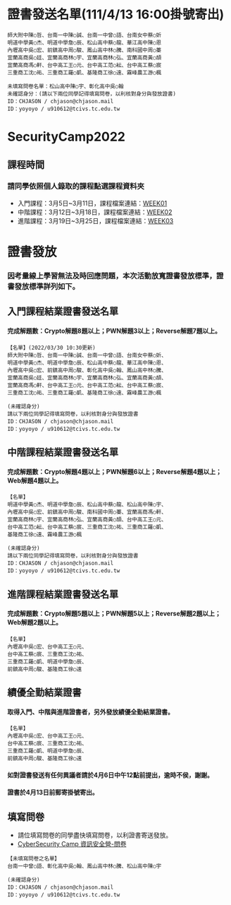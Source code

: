#  證書發送名單(111/4/13 16:00掛號寄出)
```
師大附中陳○哲、台南一中陳○誠、台南一中曾○語、台南女中蔡○妡
明道中學黃○杰、明道中學詹○辰、松山高中蔡○龍、華江高中陳○恩
內壢高中吳○宏、前鎮高中周○駿、鳳山高中林○騰、南科國中周○蓁
宜蘭高商吳○廷、宜蘭高商林○宇、宜蘭高商林○弘、宜蘭高商黃○頡
宜蘭高商馮○軒、台中高工王○元、台中高工范○紜、台中高工蔡○宸
三重商工沈○祐、三重商工羅○凱、基隆商工徐○遠、霧峰農工游○楓

未填寫問卷名單：松山高中陳○宇、彰化高中吳○翰
未確認身分：(請以下兩位同學記得填寫問卷，以利核對身分與發放證書)
ID：CHJASON / chjason@chjason.mail
ID：yoyoyo / u910612@tcivs.tc.edu.tw
```

# SecurityCamp2022
## 課程時間
### 請同學依照個人錄取的課程點選課程資料夾
- 入門課程：3月5日~3月11日，課程檔案連結：[WEEK01](https://github.com/MyFirstSecurity2020/SecurityCamp2022/tree/main/WEEK01)
- 中階課程：3月12日~3月18日，課程檔案連結：[WEEK02](https://github.com/MyFirstSecurity2020/SecurityCamp2022/tree/main/week02)
- 進階課程：3月19日~3月25日，課程檔案連結：[WEEK03](https://github.com/MyFirstSecurity2020/SecurityCamp2022/tree/main/WEEK03)



# 證書發放
### 因考量線上學習無法及時回應問題，本次活動放寬證書發放標準，證書發放標準詳列如下。

## 入門課程結業證書發送名單
#### 完成解題數：Crypto解題8題以上；PWN解題3以上；Reverse解題7題以上。
```
【名單】(2022/03/30 10:30更新)
師大附中陳○哲、台南一中陳○誠、台南一中曾○語、台南女中蔡○妡、
明道中學黃○杰、明道中學詹○辰、松山高中蔡○龍、華江高中陳○恩、
內壢高中吳○宏、前鎮高中周○駿、彰化高中吳○翰、鳳山高中林○騰、
宜蘭高商吳○廷、宜蘭高商林○宇、宜蘭高商林○弘、宜蘭高商黃○頡、
宜蘭高商馮○軒、台中高工王○元、台中高工范○紜、台中高工蔡○宸、
三重商工沈○祐、三重商工羅○凱、基隆商工徐○遠、霧峰農工游○楓

(未確認身分)
請以下兩位同學記得填寫問卷，以利核對身分與發放證書
ID：CHJASON / chjason@chjason.mail
ID：yoyoyo / u910612@tcivs.tc.edu.tw

```

## 中階課程結業證書發送名單
#### 完成解題數：Crypto解題4題以上；PWN解題6以上；Reverse解題4題以上；Web解題4題以上。
```
【名單】
明道中學黃○杰、明道中學詹○辰、松山高中蔡○龍、松山高中陳○宇、
內壢高中吳○宏、前鎮高中周○駿、南科國中周○蓁、宜蘭高商馮○軒、
宜蘭高商林○宇、宜蘭高商林○弘、宜蘭高商黃○頡、台中高工王○元、
台中高工范○紜、台中高工蔡○宸、三重商工沈○祐、三重商工羅○凱、
基隆商工徐○遠、霧峰農工游○楓

(未確認身分)
請以下兩位同學記得填寫問卷，以利核對身分與發放證書
ID：CHJASON / chjason@chjason.mail
ID：yoyoyo / u910612@tcivs.tc.edu.tw

```

## 進階課程結業證書發送名單
#### 完成解題數：Crypto解題5題以上；PWN解題5以上；Reverse解題2題以上；Web解題2題以上。
```
【名單】
內壢高中吳○宏、台中高工王○元、
台中高工蔡○宸、三重商工沈○祐、
三重商工羅○凱、明道中學詹○辰、
前鎮高中周○駿、基隆商工徐○遠

```
## 績優全勤結業證書
#### 取得入門、中階與進階證書者，另外發放績優全勤結業證書。
```
【名單】
內壢高中吳○宏、台中高工王○元、
台中高工蔡○宸、三重商工沈○祐、
三重商工羅○凱、明道中學詹○辰、
前鎮高中周○駿、基隆商工徐○遠
```

#### 如對證書發送有任何異議者請於4月6日中午12點前提出，逾時不侯，謝謝。
#### 證書於4月13日前郵寄掛號寄出。


## 填寫問卷
- 請位填寫問卷的同學盡快填寫問卷，以利證書寄送發放。
- [CyberSecurity Camp 資訊安全營-問卷](https://docs.google.com/forms/d/e/1FAIpQLSeS8EZTU7OgkoVwM_T2rLidaTCNUF0RsKJzKXgiQFfcoft6nA/viewform)
```
【未填寫問卷之名單】
台南一中曾○語、彰化高中吳○翰、鳳山高中林○騰、松山高中陳○宇

(未確認身分)
ID：CHJASON / chjason@chjason.mail
ID：yoyoyo / u910612@tcivs.tc.edu.tw

```
